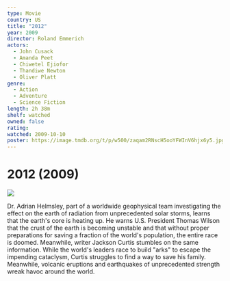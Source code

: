 ```yaml
---
type: Movie
country: US
title: "2012"
year: 2009
director: Roland Emmerich
actors:
  - John Cusack
  - Amanda Peet
  - Chiwetel Ejiofor
  - Thandiwe Newton
  - Oliver Platt
genre:
  - Action
  - Adventure
  - Science Fiction
length: 2h 38m
shelf: watched
owned: false
rating:
watched: 2009-10-10
poster: https://image.tmdb.org/t/p/w500/zaqam2RNscH5ooYFWInV6hjx6y5.jpg
---
```


# 2012 (2009)

![](https://image.tmdb.org/t/p/w500/zaqam2RNscH5ooYFWInV6hjx6y5.jpg)

Dr. Adrian Helmsley, part of a worldwide geophysical team investigating the effect on the earth of radiation from unprecedented solar storms, learns that the earth's core is heating up. He warns U.S. President Thomas Wilson that the crust of the earth is becoming unstable and that without proper preparations for saving a fraction of the world's population, the entire race is doomed. Meanwhile, writer Jackson Curtis stumbles on the same information. While the world's leaders race to build "arks" to escape the impending cataclysm, Curtis struggles to find a way to save his family. Meanwhile, volcanic eruptions and earthquakes of unprecedented strength wreak havoc around the world.